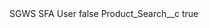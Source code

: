 <?xml version="1.0" encoding="UTF-8"?>
<CustomMetadata xmlns="http://soap.sforce.com/2006/04/metadata" xmlns:xsi="http://www.w3.org/2001/XMLSchema-instance" xmlns:xsd="http://www.w3.org/2001/XMLSchema">
    <label>SGWS SFA User</label>
    <protected>false</protected>
    <values>
        <field>Product_Search__c</field>
        <value xsi:type="xsd:boolean">true</value>
    </values>
</CustomMetadata>
